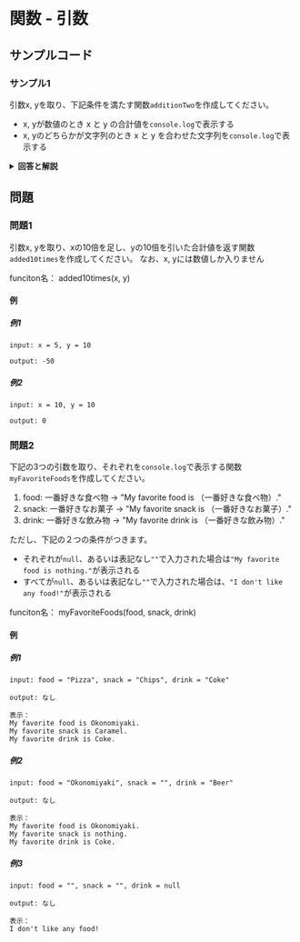 
# 関数 - 引数

## サンプルコード

### サンプル1

引数x, yを取り、下記条件を満たす関数``additionTwo``を作成してください。

* x, yが数値のとき x と y の合計値を``console.log``で表示する
* x, yのどちらかが文字列のとき x と y を合わせた文字列を``console.log``で表示する

<details><summary><b>回答と解説</b></summary>

#### 回答

```javascript
function additionTwo(x, y) {
    console.log(x + y)
}
```

#### 解説

JavaScriptでは、関数を定義する際、いくつでも引数を設定することができます。

もし今回の関数を呼び出す際、下記のように片方に何も入れなかった場合は、``undefined``が引数yとして渡されます。
``additionTwo("1") //=> 1undefined``

</details>

## 問題



### 問題1

引数x, yを取り、xの10倍を足し、yの10倍を引いた合計値を返す関数``added10times``を作成してください。
なお、x, yには数値しか入りません


funciton名： added10times(x, y)

#### 例

##### 例1

```
input: x = 5, y = 10

output: -50
```


##### 例2

```
input: x = 10, y = 10

output: 0
```


### 問題2

下記の3つの引数を取り、それぞれを``console.log``で表示する関数``myFavoriteFoods``を作成してください。

1. food: 一番好きな食べ物 -> "My favorite food is （一番好きな食べ物）."
2. snack: 一番好きなお菓子 -> "My favorite snack is （一番好きなお菓子）."
3. drink: 一番好きな飲み物 -> "My favorite drink is （一番好きな飲み物）."

ただし、下記の２つの条件がつきます。

* それぞれが``null``、あるいは表記なし``""``で入力された場合は``"My favorite food is nothing."``が表示される
* すべてが``null``、あるいは表記なし``""``で入力された場合は、``"I don't like any food!"``が表示される

funciton名： myFavoriteFoods(food, snack, drink)

#### 例

##### 例1

```
input: food = "Pizza", snack = "Chips", drink = "Coke"

output: なし

表示：
My favorite food is Okonomiyaki.
My favorite snack is Caramel.
My favorite drink is Coke.
```


##### 例2

```
input: food = "Okonomiyaki", snack = "", drink = "Beer"

output: なし

表示：
My favorite food is Okonomiyaki.
My favorite snack is nothing.
My favorite drink is Coke.
```

##### 例3


```
input: food = "", snack = "", drink = null

output: なし

表示：
I don't like any food!
```
